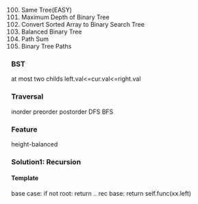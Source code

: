 100. Same Tree(EASY)
104. Maximum Depth of Binary Tree
108. Convert Sorted Array to Binary Search Tree
110. Balanced Binary Tree
112. Path Sum
257. Binary Tree Paths

### BST
at most two childs
left.val<=cur.val<=right.val

### Traversal
inorder
preorder
postorder
DFS 
BFS

### Feature
height-balanced

### Solution1: Recursion
#### Template
base case: if not root: return ..
rec base: return self.func(xx.left)